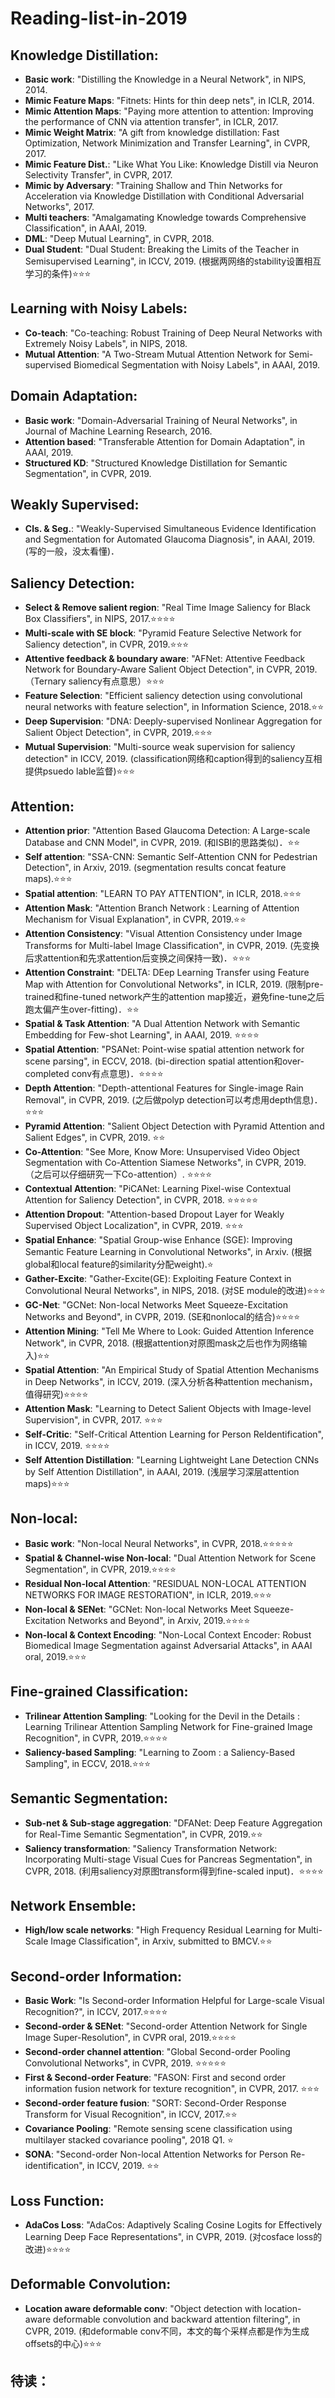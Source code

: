# Reading-list-in-2019

## Knowledge Distillation:
- **Basic work**: "Distilling the Knowledge in a Neural Network", in NIPS, 2014.
- **Mimic Feature Maps**: "Fitnets: Hints for thin deep nets", in ICLR, 2014.
- **Mimic Attention Maps**: "Paying more attention to attention: Improving the performance of CNN via attention transfer", in ICLR, 2017.
- **Mimic Weight Matrix**: "A gift from knowledge distillation: Fast Optimization, Network Minimization and Transfer Learning", in CVPR, 2017.
- **Mimic Feature Dist.**: "Like What You Like: Knowledge Distill via Neuron Selectivity Transfer", in CVPR, 2017.
- **Mimic by Adversary**: "Training Shallow and Thin Networks for Acceleration via Knowledge Distillation with Conditional Adversarial Networks", 2017.
- **Multi teachers**: "Amalgamating Knowledge towards Comprehensive Classification", in AAAI, 2019.
- **DML**: "Deep Mutual Learning", in CVPR, 2018.
- **Dual Student**: "Dual Student: Breaking the Limits of the Teacher in Semisupervised Learning", in ICCV, 2019. (根据两网络的stability设置相互学习的条件)⭐️⭐️⭐️


## Learning with Noisy Labels:
- **Co-teach**: "Co-teaching: Robust Training of Deep Neural Networks with Extremely Noisy Labels", in NIPS, 2018.
- **Mutual Attention**: "A Two-Stream Mutual Attention Network for Semi-supervised Biomedical Segmentation with Noisy Labels", in AAAI, 2019.


## Domain Adaptation:
- **Basic work**: "Domain-Adversarial Training of Neural Networks", in Journal of Machine Learning Research, 2016.
- **Attention based**: "Transferable Attention for Domain Adaptation", in AAAI, 2019.
- **Structured KD**: "Structured Knowledge Distillation for Semantic Segmentation", in CVPR, 2019.


## Weakly Supervised:
- **Cls. & Seg.**: "Weakly-Supervised Simultaneous Evidence Identification and Segmentation for Automated Glaucoma Diagnosis", in AAAI, 2019. (写的一般，没太看懂)．


## Saliency Detection:
- **Select & Remove salient region**: "Real Time Image Saliency for Black Box Classifiers", in NIPS, 2017.⭐️⭐️⭐️⭐️
- **Multi-scale with SE block**: "Pyramid Feature Selective Network for Saliency detection", in CVPR, 2019.⭐️⭐️⭐️
- **Attentive feedback & boundary aware**: "AFNet: Attentive Feedback Network for Boundary-Aware Salient Object Detection", in CVPR, 2019. （Ternary saliency有点意思）⭐️⭐️⭐️
- **Feature Selection**: "Efficient saliency detection using convolutional neural networks with feature selection", in Information Science, 2018.⭐️⭐️
- **Deep Supervision**: "DNA: Deeply-supervised Nonlinear Aggregation for Salient Object Detection", in CVPR, 2019.⭐️⭐️⭐️
- **Mutual Supervision**: "Multi-source weak supervision for saliency detection" in ICCV, 2019. (classification网络和caption得到的saliency互相提供psuedo lable监督)⭐️⭐️⭐️


## Attention:
- **Attention prior**: "Attention Based Glaucoma Detection: A Large-scale Database and CNN Model", in CVPR, 2019. (和ISBI的思路类似)．⭐️⭐️
- **Self attention**: "SSA-CNN: Semantic Self-Attention CNN for Pedestrian Detection", in Arxiv, 2019. (segmentation results concat feature maps).⭐️⭐️⭐️
- **Spatial attention**: "LEARN TO PAY ATTENTION", in ICLR, 2018.⭐️⭐️⭐️
- **Attention Mask**: "Attention Branch Network : Learning of Attention Mechanism for Visual Explanation", in CVPR, 2019.⭐️⭐️
- **Attention Consistency**: "Visual Attention Consistency under Image Transforms for Multi-label Image Classification", in CVPR, 2019. (先变换后求attention和先求attention后变换之间保持一致)．⭐️⭐️⭐️
- **Attention Constraint**: "DELTA: DEep Learning Transfer using Feature Map with Attention for Convolutional Networks", in ICLR, 2019. (限制pre-trained和fine-tuned network产生的attention map接近，避免fine-tune之后跑太偏产生over-fitting)．⭐️⭐️
- **Spatial & Task Attention**: "A Dual Attention Network with Semantic Embedding for Few-shot Learning", in AAAI, 2019. ⭐️⭐️⭐️⭐️
- **Spatial Attention**: "PSANet: Point-wise spatial attention network for scene parsing", in ECCV, 2018. (bi-direction spatial attention和over-completed conv有点意思)．⭐️⭐️⭐️⭐️
- **Depth Attention**: "Depth-attentional Features for Single-image Rain Removal", in CVPR, 2019. (之后做polyp detection可以考虑用depth信息)．⭐️⭐️⭐️
- **Pyramid Attention**: "Salient Object Detection with Pyramid Attention and Salient Edges", in CVPR, 2019. ⭐️⭐️
- **Co-Attention**: "See More, Know More: Unsupervised Video Object Segmentation with Co-Attention Siamese Networks", in CVPR, 2019. （之后可以仔细研究一下Co-attention）. ⭐️⭐️⭐️⭐️
- **Contextual Attention**: "PiCANet: Learning Pixel-wise Contextual Attention for Saliency Detection", in CVPR, 2018. ⭐️⭐️⭐️⭐️⭐️
- **Attention Dropout**: "Attention-based Dropout Layer for Weakly Supervised Object Localization", in CVPR, 2019. ⭐️⭐️⭐️
- **Spatial Enhance**: "Spatial Group-wise Enhance (SGE): Improving Semantic Feature Learning in Convolutional Networks", in Arxiv. (根据global和local feature的similarity分配weight).⭐️
- **Gather-Excite**: "Gather-Excite(GE): Exploiting Feature Context in Convolutional Neural Networks", in NIPS, 2018. (对SE module的改进)⭐️⭐️⭐️
- **GC-Net**: "GCNet: Non-local Networks Meet Squeeze-Excitation Networks and Beyond", in CVPR, 2019. (SE和nonlocal的结合)⭐️⭐️⭐️⭐️
- **Attention Mining**: "Tell Me Where to Look: Guided Attention Inference Network", in CVPR, 2018. (根据attention对原图mask之后也作为网络输入)⭐️⭐️
- **Spatial Attention**: "An Empirical Study of Spatial Attention Mechanisms in Deep Networks", in ICCV, 2019. (深入分析各种attention mechanism，值得研究)⭐️⭐️⭐️⭐️
- **Attention Mask**: "Learning to Detect Salient Objects with Image-level Supervision", in CVPR, 2017. ⭐️⭐️⭐️
- **Self-Critic**: "Self-Critical Attention Learning for Person ReIdentification", in ICCV, 2019. ⭐️⭐️⭐️⭐️
- **Self Attention Distillation**: "Learning Lightweight Lane Detection CNNs by Self Attention Distillation", in AAAI, 2019. (浅层学习深层attention maps)⭐️⭐️⭐️


## Non-local:
- **Basic work**: "Non-local Neural Networks", in CVPR, 2018.⭐️⭐️⭐️⭐️⭐️
- **Spatial & Channel-wise Non-local**: "Dual Attention Network for Scene Segmentation", in CVPR, 2019.⭐️⭐️⭐️⭐️
- **Residual Non-local Attention**: "RESIDUAL NON-LOCAL ATTENTION NETWORKS FOR IMAGE RESTORATION", in ICLR, 2019.⭐️⭐️⭐️
- **Non-local & SENet**: "GCNet: Non-local Networks Meet Squeeze-Excitation Networks and Beyond", in Arxiv, 2019.⭐️⭐️⭐️⭐️
- **Non-local & Context Encoding**: "Non-Local Context Encoder: Robust Biomedical Image Segmentation against Adversarial Attacks", in AAAI oral, 2019.⭐️⭐️⭐️


## Fine-grained Classification:
- **Trilinear Attention Sampling**: "Looking for the Devil in the Details : Learning Trilinear Attention Sampling Network for Fine-grained Image Recognition", in CVPR, 2019.⭐️⭐️⭐️⭐️
- **Saliency-based Sampling**: "Learning to Zoom : a Saliency-Based Sampling", in ECCV, 2018.⭐️⭐️⭐️

## Semantic Segmentation:
- **Sub-net & Sub-stage aggregation**: "DFANet: Deep Feature Aggregation for Real-Time Semantic Segmentation", in CVPR, 2019.⭐️⭐️
- **Saliency transformation**: "Saliency Transformation Network: Incorporating Multi-stage Visual Cues for Pancreas Segmentation", in CVPR, 2018. (利用saliency对原图transform得到fine-scaled input)．⭐️⭐️⭐️⭐️

## Network Ensemble:
- **High/low scale networks**: "High Frequency Residual Learning for Multi-Scale Image Classification", in Arxiv, submitted to BMCV.⭐️⭐️

## Second-order Information:
- **Basic Work**: "Is Second-order Information Helpful for Large-scale Visual Recognition?", in ICCV, 2017.⭐️⭐️⭐️⭐️
- **Second-order & SENet**: "Second-order Attention Network for Single Image Super-Resolution", in CVPR oral, 2019.⭐️⭐️⭐️⭐️
- **Second-order channel attention**: "Global Second-order Pooling Convolutional Networks", in CVPR, 2019. ⭐️⭐️⭐️⭐️⭐️
- **First & Second-order Feature**: "FASON: First and second order information fusion network for texture recognition", in CVPR, 2017. ⭐️⭐️⭐️
- **Second-order feature fusion**: "SORT: Second-Order Response Transform for Visual Recognition", in ICCV, 2017.⭐️⭐️ 
- **Covariance Pooling**: "Remote sensing scene classification using multilayer stacked covariance pooling", 2018 Q1. ⭐️
- **SONA**: "Second-order Non-local Attention Networks for Person Re-identification", in ICCV, 2019. ⭐️⭐️ 

## Loss Function:
- **AdaCos Loss**: "AdaCos: Adaptively Scaling Cosine Logits for Effectively Learning Deep Face Representations", in CVPR, 2019. (对cosface loss的改进)⭐️⭐️⭐️⭐️


## Deformable Convolution:
- **Location aware deformable conv**: "Object detection with location-aware deformable convolution and backward attention filtering", in CVPR, 2019. (和deformable conv不同，本文的每个采样点都是作为生成offsets的中心)⭐️⭐️⭐️

## 待读：

